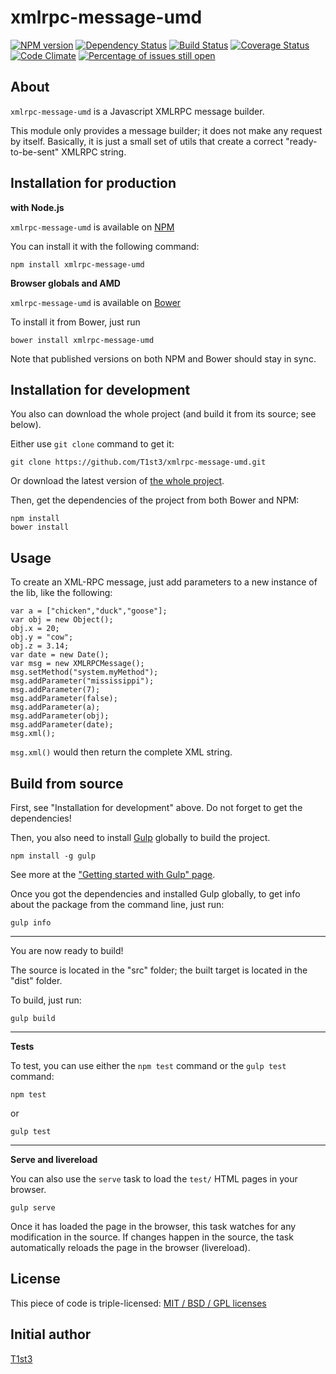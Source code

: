 xmlrpc-message-umd
==================


[![NPM version](https://img.shields.io/npm/v/xmlrpc-message-umd.svg)](https://www.npmjs.com/package/xmlrpc-message-umd)
[![Dependency Status](https://img.shields.io/david/T1st3/xmlrpc-message-umd.svg)](https://david-dm.org/t1st3/xmlrpc-message-umd)
[![Build Status](https://img.shields.io/travis/T1st3/xmlrpc-message-umd.svg)](https://travis-ci.org/T1st3/xmlrpc-message-umd)
[![Coverage Status](https://img.shields.io/coveralls/T1st3/xmlrpc-message-umd.svg)](https://coveralls.io/r/T1st3/xmlrpc-message-umd)
[![Code Climate](https://img.shields.io/codeclimate/github/T1st3/xmlrpc-message-umd.svg)](https://codeclimate.com/github/T1st3/xmlrpc-message-umd)
[![Percentage of issues still open](http://isitmaintained.com/badge/open/t1st3/xmlrpc-message-umd.svg)](http://isitmaintained.com/project/t1st3/xmlrpc-message-umd "Percentage of issues still open")



About
---

`xmlrpc-message-umd` is a Javascript XMLRPC message builder. 

This module only provides a message builder; it does not make any request by itself.
Basically, it is just a small set of utils that create a correct "ready-to-be-sent" XMLRPC string.



Installation for production
---

**with Node.js**

`xmlrpc-message-umd` is available on [NPM](https://www.npmjs.com/package/xmlrpc-message-umd)

You can install it with the following command:

    npm install xmlrpc-message-umd


**Browser globals and AMD**


`xmlrpc-message-umd` is available on [Bower](http://bower.io/search/?q=xmlrpc-message-umd)

To install it from Bower, just run 

    bower install xmlrpc-message-umd

Note that published versions on both NPM and Bower should stay in sync.



Installation for development
---


You also can download the whole project (and build it from its source; see below).

Either use `git clone` command to get it:

    git clone https://github.com/T1st3/xmlrpc-message-umd.git

Or download the latest version of [the whole project](https://github.com/T1st3/xmlrpc-message-umd/archive/master.zip).

Then, get the dependencies of the project from both Bower and NPM:

    npm install
    bower install


Usage
---

To create an XML-RPC message, just add parameters to a new instance of the lib, like the following:


    var a = ["chicken","duck","goose"];
    var obj = new Object();
    obj.x = 20;
    obj.y = "cow";
    obj.z = 3.14;
    var date = new Date();
    var msg = new XMLRPCMessage();
    msg.setMethod("system.myMethod");
    msg.addParameter("mississippi");
    msg.addParameter(7);
    msg.addParameter(false);
    msg.addParameter(a);
    msg.addParameter(obj);
    msg.addParameter(date);
    msg.xml();


`msg.xml()` would then return the complete XML string.




Build from source
---


First, see "Installation for development" above. 
Do not forget to get the dependencies!

Then, you also need to install [Gulp](http://gulpjs.com/) globally to build the project.

    npm install -g gulp

See more at the ["Getting started with Gulp" page](https://github.com/gulpjs/gulp/blob/master/docs/getting-started.md#getting-started).

Once you got the dependencies and installed Gulp globally, to get info about the package from the command line, just run:

    gulp info


---

You are now ready to build!

The source is located in the "src" folder; the built target is located in the "dist" folder.

To build, just run:

    gulp build

---

**Tests**

To test, you can use either the `npm test` command or the `gulp test` command:

    npm test

or

    gulp test


---

**Serve and livereload**

You can also use the `serve` task to load the `test/` HTML pages in your browser.

    gulp serve

Once it has loaded the page in the browser, this task watches for any modification in the source.
If changes happen in the source, the task automatically reloads the page in the browser (livereload).



License
---


This piece of code is triple-licensed: [MIT / BSD / GPL licenses](https://github.com/T1st3/xmlrpc-message-umd/blob/master/LICENSE)



Initial author
---

[T1st3](https://github.com/T1st3/) 
